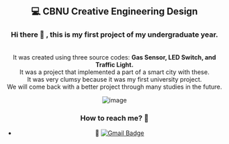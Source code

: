 <div align=center><h2>💻 CBNU Creative Engineering Design</h2></div>

<div align=center> 
  <h3>Hi there 👋 , this is my first project of my undergraduate year.</h3>
  <br> 
  It was created using three source codes: <strong>Gas Sensor, LED Switch, and Traffic Light.</strong>
  <br>
  It was a project that implemented a part of a smart city with these.
  <br>
  It was very clumsy because it was my first university project.
  <br>
  We will come back with a better project through many studies in the future.
  
 ![image](https://user-images.githubusercontent.com/95974639/148686412-d2fdf03f-e518-495d-a105-da66d11afb34.jpg)



### How to reach me? 🤔

- 📮  [![Gmail Badge](https://img.shields.io/badge/Gmail-d14836?style=flat-square&logo=Gmail&logoColor=white&link=mailto:kwakjaemin123@gmail.com)](mailto:kwakjaemin123@gmail.com)
</div>
